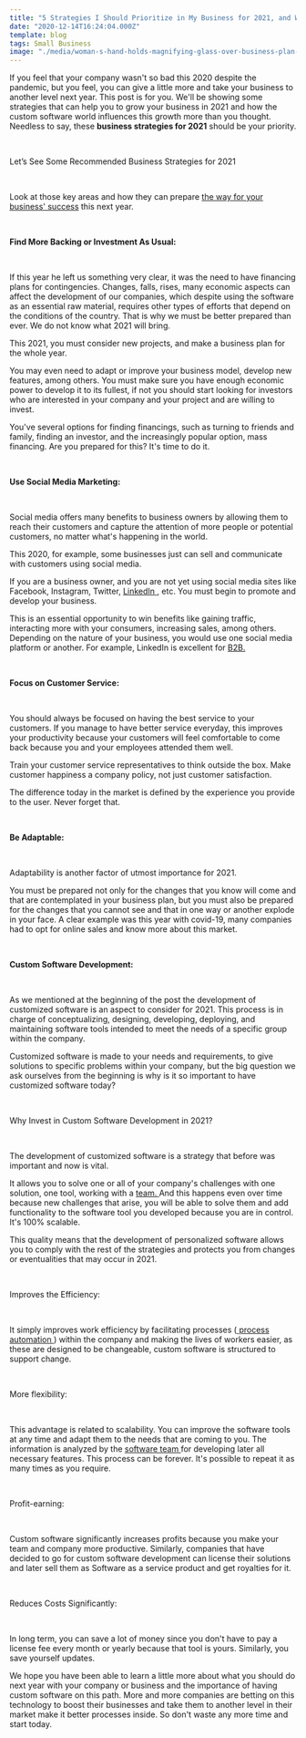 ```yaml
---
title: "5 Strategies I Should Prioritize in My Business for 2021, and Why Custom Software Development is one of Them"
date: "2020-12-14T16:24:04.000Z"
template: blog
tags: Small Business
image: "./media/woman-s-hand-holds-magnifying-glass-over-business-plan-for-2021 (1).jpg"
---
```


If you feel that your company wasn't so bad this 2020 despite the pandemic, but you feel, you can give a little more and take your business to another level next year. This post is for you. We'll be showing some strategies that can help you to grow your business in 2021 and how the custom software world influences this growth more than you thought. Needless to say, these **business strategies for 2021** should be your priority.  

<Br>

<title-2>Let’s See Some Recommended Business Strategies for 2021</title-2>

<Br>

Look at those key areas and how they can prepare [the way for your business' success](https://bizfundinghub.com/a-guide-to-running-your-business-successfully/) this next year.

<Br>

<title-3>**Find More Backing or Investment As Usual:**</title-3>

<Br>

If this year he left us something very clear, it was the need to have financing plans for contingencies. Changes, falls, rises, many economic aspects can affect the development of our companies, which despite using the software as an essential raw material, requires other types of efforts that depend on the conditions of the country. That is why we must be better prepared than ever. We do not know what 2021 will bring. 

This 2021, you must consider new projects, and make a business plan for the whole year. 

You may even need to adapt or improve your business model, develop new features, among others. You must make sure you have enough economic power to develop it to its fullest, if not you should start looking for investors who are interested in your company and your project and are willing to invest.  

You've several options for finding financings, such as turning to friends and family, finding an investor, and the increasingly popular option, mass financing. Are you prepared for this? It's time to do it. 

<Br>

<title-3>**Use Social Media Marketing:**</title-3>

<Br>

Social media offers many benefits to business owners by allowing them to reach their customers and capture the attention of more people or potential customers, no matter what's happening in the world.

This 2020, for example, some businesses just can sell and communicate with customers using social media.  

If you are a business owner, and you are not yet using social media sites like Facebook, Instagram, Twitter, <a target="_blank" href="https://www.linkedin.com/company/cobuildlab/?viewAsMember=true">   LinkedIn </a>, etc. You must begin to promote and develop your business. 

This is an essential opportunity to win benefits like gaining traffic, interacting more with your consumers, increasing sales, among others. Depending on the nature of your business, you would use one social media platform or another. For example, LinkedIn is excellent for <a target="_blank" href="https://cobuildlab.com/blog/How-can-a-B2B-Software-Company-help-your-business-to-become-a-Saas-Company/">   B2B. </a> 

<Br>

<title-3>**Focus on Customer Service:**</title-3>

<Br>

You should always be focused on having the best service to your customers. If you manage to have better service everyday, this improves your productivity because your customers will feel comfortable to come back because you and your employees attended them well. 

Train your customer service representatives to think outside the box. Make customer happiness a company policy, not just customer satisfaction.  

The difference today in the market is defined by the experience you provide to the user. Never forget that. 

<Br>

<title-3>**Be Adaptable:**</title-3>

<Br>

Adaptability is another factor of utmost importance for 2021. 

You must be prepared not only for the changes that you know will come and that are contemplated in your business plan, but you must also be prepared for the changes that you cannot see and that in one way or another explode in your face. A clear example was this year with covid-19, many companies had to opt for online sales and know more about this market.

<Br>

<title-3>**Custom Software Development:**</title-3>

<Br>

As we mentioned at the beginning of the post the development of customized software is an aspect to consider for 2021. This process is in charge of conceptualizing, designing, developing, deploying, and maintaining software tools intended to meet the needs of a specific group within the company. 

Customized software is made to your needs and requirements, to give solutions to specific problems within your company, but the big question we ask ourselves from the beginning is why is it so important to have customized software today?   

<Br>

<title-2>Why Invest in Custom Software Development in 2021?</title-2>

<Br>

The development of customized software is a strategy that before was important and now is vital. 

It allows you to solve one or all of your company's challenges with one solution, one tool, working with a  <a target="_blank" href="https://jooble.org/jobs-consulting-software-engineer">  team. </a> And this happens even over time because new challenges that arise, you will be able to solve them and add functionality to the software tool you developed because you are in control. It's 100% scalable. 

This quality means that the development of personalized software allows you to comply with the rest of the strategies and protects you from changes or eventualities that may occur in 2021. 

<Br>

<title-3>Improves the Efficiency:</title-3>

<Br>

It simply improves work efficiency by facilitating processes (<a target="_blank" href="https://cobuildlab.com/blog/Process-Automation-and-Software-Solutions-for-Small-Businesses/">  process automation </a>) within the company and making the lives of workers easier, as these are designed to be changeable, custom software is structured to support change.  

<Br>

<title-3>More flexibility:</title-3>

<Br>

This advantage is related to scalability. You can improve the software tools at any time and adapt them to the needs that are coming to you. The information is analyzed by the <a target="_blank" href="https://cobuildlab.com/blog/reasons-to-outsource-a-Software-development-team-instead-of-hiring-in-house/">   software team </a> for developing later all  necessary features. This process can be forever. It's possible to repeat it as many times as you require.

<Br>

<title-3>Profit-earning:</title-3>

<Br>

Custom software significantly increases profits because you make your team and company more productive. Similarly, companies that have decided to go for custom software development can license their solutions and later sell them as Software as a service product and get royalties for it. 

<Br>

<title-3>Reduces Costs Significantly:</title-3>

<Br>

In long term, you can save a lot of money since you don't have to pay a license fee every month or yearly because that tool is yours.  Similarly, you save yourself updates.  

We hope you have been able to learn a little more about what you should do next year with your company or business and the importance of having custom software on this path. More and more companies are betting on this technology to boost their businesses and take them to another level in their market make it better processes inside. So don't waste any more time and start today.  
